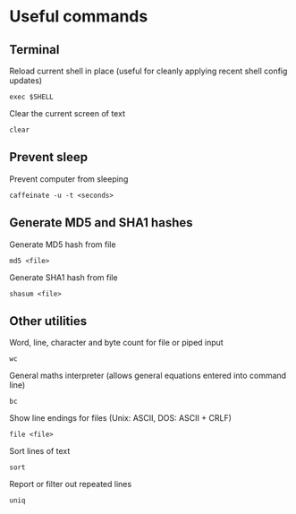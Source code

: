 # Useful commands

## Terminal

Reload current shell in place (useful for cleanly applying recent shell config updates)

    exec $SHELL

Clear the current screen of text

    clear

## Prevent sleep

Prevent computer from sleeping

    caffeinate -u -t <seconds>

## Generate MD5 and SHA1 hashes

Generate MD5 hash from file

    md5 <file>

Generate SHA1 hash from file

    shasum <file>

## Other utilities

Word, line, character and byte count for file or piped input

    wc

General maths interpreter (allows general equations entered into command line)

    bc

Show line endings for files (Unix: ASCII, DOS: ASCII + CRLF)

    file <file>

Sort lines of text

    sort

Report or filter out repeated lines

    uniq
